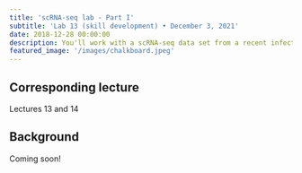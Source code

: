 ```yaml
---
title: 'scRNA-seq lab - Part I'
subtitle: 'Lab 13 (skill development) • December 3, 2021'
date: 2018-12-28 00:00:00
description: You'll work with a scRNA-seq data set from a recent infectious disease study.  In this lab you'll start with a matrix of genes (rows) by cells (columns) and carry out dimensional reduction and cluster identification.  We'll conclude this lab by integrating multiple samples and discussing the concept of assays in Seurat. 
featured_image: '/images/chalkboard.jpeg'
---
```


##  Corresponding lecture

Lectures 13 and 14

## Background

Coming soon!